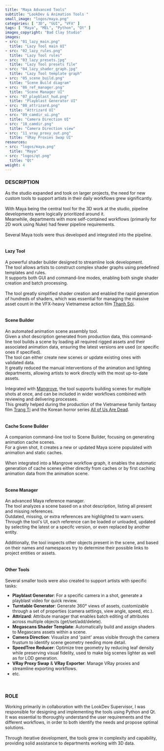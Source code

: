 ```yaml
---
title: "Maya Advanced Tools"
subtitle: "LookDev & Animation Tools "
small_image: "logos/maya.png"
categories: [ "3D", "GUI", "VFX" ]
tags: [ "Maya", "MEL", "Python", "Qt" ]
images_copyright: "Bad Clay Studio"
images:
- src: "01_lazy_main.png"
  title: "Lazy Tool main UI"
- src: "02_lazy_rules.png"
  title: "Lazy Tool rules"
- src: "03_lazy_presets.jpg"
  title: "Lazy Tool presets file"
- src: "04_lazy_shader_graph.jpg"
  title: "Lazy Tool template graph"
- src: "05_scene_build.png"
  title: "Scene Build diagram"
- src: "06_ref_manager.png"
  title: "Scene Manager UI"
- src: "07_playblast_hud.png"
  title: "Playblast Generator UI"
- src: "08_attrizard.png"
  title: "Attrizard UI"
- src: "09_camdir_ui.png"
  title: "Camera Direction UI"
- src: "10_camdir.png"
  title: "Camera Direction view"
- src: "11_vray_proxy_out.png"
  title: "VRay Proxies Swap UI"
resources:
- src: "logos/maya.png"
  title: "Maya"
- src: "logos/qt.png"
  title: "Qt"
weight: 4
---
```


<h3>DESCRIPTION</h3>
As the studio expanded and took on larger projects, the need for new custom tools to support artists in their daily workflows grew significantly.<br>
<br>
With Maya being the central tool for the 3D work at the studio, pipeline developments were logically prioritized around it.<br>
Meanwhile, departments with more self-contained workflows (primarily for 2D work using Nuke) had fewer pipeline requirements.<br>
<br>
Several Maya tools were thus developed and integrated into the pipeline.<br>
<br>

<h4>Lazy Tool</h4>
A powerful shader builder designed to streamline look development.<br>
The tool allows artists to construct complex shader graphs using predefined templates and rules.<br>
It supports both GUI and command-line modes, enabling both single shader creation and batch processing.<br>
<br>
The tool greatly simplified shader creation and enabled the rapid generation of hundreds of shaders, which was essential for managing the massive asset count in the VFX-heavy Vietnamese action film <a href="https://www.imdb.com/title/tt25260664/" target="_blank">Thanh Sói</a>.<br>
<br>

<h4>Scene Builder</h4>
An automated animation scene assembly tool.<br>
Given a shot description generated from production data, this command-line tool builds a scene by loading all required rigged assets and their associated animation data, ensuring the latest versions are used (or specific ones if specified).<br>
The tool can either create new scenes or update existing ones with validated data.<br>
It greatly reduced the manual interventions of the animation and lighting departments, allowing artists to work directly with the most up-to-date assets.<br>
<br>
Integrated with <a href="pro/badclay/mangrove">Mangrove</a>, the tool supports building scenes for multiple shots at once, and can be included in wider workflows combined with reviewing and delivering processes.<br>
This greatly helped during the production of the Vietnamese family fantasy film <a href="https://www.imdb.com/title/tt14391192/" target="_blank">Trang Ti</a> and the Korean horror series <a href="https://www.imdb.com/title/tt14169960/" target="_blank">All of Us Are Dead</a>.<br>
<br>

<h4>Cache Scene Builder</h4>
A companion command-line tool to Scene Builder, focusing on generating animation cache scenes.<br>
For a given shot, it creates a new or updated Maya scene populated with animation and static caches.<br>
<br>
When integrated into a Mangrove workflow graph, it enables the automatic generation of cache scenes either directly from caches or by first caching animation data from the animation scene.<br>
<br>

<h4>Scene Manager</h4>
An advanced Maya reference manager.<br>
The tool analyzes a scene based on a shot description, listing all present and missing references.<br>
Outdated, missing, or extra references are highlighted to warn users.<br>
Through the tool's UI, each reference can be loaded or unloaded, updated by selecting the latest or a specifc version, or even replaced by another entity.<br>
<br>
Additionally, the tool inspects other objects present in the scene, and based on their names and namespaces try to determine their possible links to project entities or assets.<br>
<br>

<h4>Other Tools</h4>
Several smaller tools were also created to support artists with specific tasks:
<ul>
<li><b>Playblast Generator</b>: For a specific camera in a shot, generate a playblast video for quick review.</li>
<li><b>Turntable Generator</b>: Generate 360° views of assets, customizable through a set of properties (camera settings, view angle, speed, etc.).</li>
<li><b>Attrizard</b>: Attribute manager that enables batch editing of attributes across multiple objects (get/set/add/delete).</li>
<li><b>Megascans Shader Template</b>: Automatically build and assign shaders to Megascans assets within a scene.</li>
<li><b>Camera Direction</b>: Visualize and 'paint' areas visible through the camera frustum to identify scene geometry needing more detail.</li>
<li><b>SpeedTree Reducer</b>: Optimize tree geometry by reducing leaf density while preserving visual fidelity, used to make big scenes lighter as well as for LOD generation.</li>
<li><b>VRay Proxy Swap</b> & <b>VRay Exporter</b>: Manage VRay proxies and streamline exporting workflows.</li>
<li>etc.</li>
</ul>
<br>

<h3>ROLE</h3>
Working primarily in collaboration with the LookDev Supervisor, I was responsible for designing and implementing the tools using Python and Qt.
It was essential to thoroughly understand the user requirements and the different workflows, in order to both identify the needs and propose optimal solutions.<br>
<br>
Through iterative development, the tools grew in complexity and capability, providing solid assistance to departments working with 3D data.<br>

